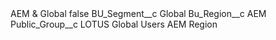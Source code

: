 <?xml version="1.0" encoding="UTF-8"?>
<CustomMetadata xmlns="http://soap.sforce.com/2006/04/metadata" xmlns:xsi="http://www.w3.org/2001/XMLSchema-instance" xmlns:xsd="http://www.w3.org/2001/XMLSchema">
    <label>AEM &amp; Global</label>
    <protected>false</protected>
    <values>
        <field>BU_Segment__c</field>
        <value xsi:type="xsd:string">Global</value>
    </values>
    <values>
        <field>Bu_Region__c</field>
        <value xsi:type="xsd:string">AEM</value>
    </values>
    <values>
        <field>Public_Group__c</field>
        <value xsi:type="xsd:string">LOTUS Global Users AEM Region</value>
    </values>
</CustomMetadata>
